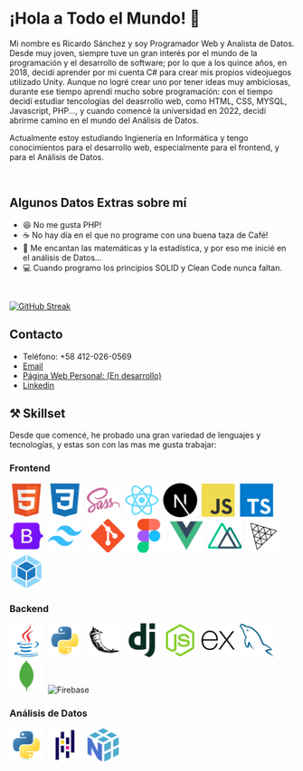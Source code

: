# ¡Hola a Todo el Mundo! 👋

Mi nombre es Ricardo Sánchez y soy Programador Web y Analista de Datos. Desde muy joven, siempre tuve un gran interés por el mundo de la programación y el desarrollo de software; por lo que a los quince años, en 2018, decidí aprender por mi cuenta C# para crear mis propios videojuegos utilizado Unity. Aunque no logré crear uno por tener ideas muy ambiciosas, durante ese tiempo aprendí mucho sobre programación: con el tiempo decidí estudiar tencologías del deasrrollo web, como HTML, CSS, MYSQL, Javascript, PHP..., y cuando comencé la universidad en 2022, decidí abrirme camino en el mundo del Análisis de Datos.

Actualmente estoy estudiando Ingienería en Informática y tengo conocimientos para el desarrollo web, especialmente para el frontend, y para el Análisis de Datos.

<div align="left">
  <img  src="https://komarev.com/ghpvc/?username=Rickhersd&style=flat-square&color=blue" alt=""/>
</div>

## Algunos Datos Extras sobre mí

- 😆 No me gusta PHP!
- ☕ No hay día en el que no programe con una buena taza de Café!
- 🧮 Me encantan las matemáticas y la estadística, y por eso me inicié en el análisis de Datos...
- 💻 Cuando programo los principios SOLID y Clean Code nunca faltan.

<br/>

[![GitHub Streak](http://github-readme-streak-stats.herokuapp.com?user=Rickhersd&theme=dark&border_radius=5&locale=es)](https://git.io/streak-stats)

## Contacto

- Teléfono: +58 412-026-0569
- [Email](mailto:Rickhersd2002@gmail.com)
- [Página Web Personal: (En desarrollo)](https://ricardosanchezdev.vercel.app/es)
- [Linkedin](https://www.linkedin.com/in/ricardosanchez-dev)

## ⚒️ Skillset

Desde que comencé, he probado una gran variedad de lenguajes y tecnologías, y estas son con las mas me gusta trabajar:

### Frontend

<div>
  <img src="https://github.com/devicons/devicon/blob/master/icons/html5/html5-original.svg" title="HTML5" alt="HTML" width="60" height="60"/>&nbsp;
  <img src="https://github.com/devicons/devicon/blob/master/icons/css3/css3-plain.svg" title="CSS3" alt="CSS" width="60" height="60"/>&nbsp;
   <img src="https://github.com/devicons/devicon/blob/master/icons/sass/sass-original.svg" title="JavaScript" alt="JavaScript" width="60" height="60"/>&nbsp;
  <img src="https://github.com/devicons/devicon/blob/master/icons/react/react-original.svg" title="React" alt="React" width="60" height="60"/>&nbsp;
    <img src="https://github.com/devicons/devicon/blob/master/icons/nextjs/nextjs-original.svg" title="Next" alt="Next" width="60" height="60"/>&nbsp;
  <img src="https://github.com/devicons/devicon/blob/master/icons/javascript/javascript-original.svg" title="JavaScript" alt="JavaScript" width="60" height="60"/>&nbsp;
  <img src="https://github.com/devicons/devicon/blob/master/icons/typescript/typescript-original.svg" title="Typescript" alt="Typescript" width="60" height="60"/>&nbsp;
  <img src="https://github.com/devicons/devicon/blob/master/icons/bootstrap/bootstrap-original.svg" title="Bootstrap"  alt="Bootstrap" width="60" height="60"/>&nbsp;
  <img src="https://github.com/devicons/devicon/blob/master/icons/tailwindcss/tailwindcss-plain.svg" title="TailwindCSS" alt="TailwindCSS" width="60" height="60"/>&nbsp;&nbsp;&nbsp;
  <img src="https://github.com/devicons/devicon/blob/master/icons/git/git-original.svg" title="Git" alt="Git" width="60" height="60"/>&nbsp;&nbsp;
  <img src="https://github.com/devicons/devicon/blob/master/icons/figma/figma-original.svg" title="Figma" alt="Figma" width="60" height="60"/>&nbsp;
  <img src="https://github.com/devicons/devicon/blob/master/icons/vuejs/vuejs-original.svg" title="Vue" alt="Vue" width="60" height="60"/>&nbsp;
  <img src="https://github.com/devicons/devicon/blob/master/icons/nuxtjs/nuxtjs-original.svg" title="Nuxt" alt="Nuxt" width="60" height="60"/>&nbsp;
  <img src="https://github.com/devicons/devicon/blob/master/icons/threejs/threejs-original.svg" title="ThreeJS" alt="ThreeJS" width="60" height="60"/>&nbsp;
  <img src="https://github.com/devicons/devicon/blob/master/icons/webpack/webpack-original.svg" title="Webpack" alt="Webpack" width="60" height="60"/>&nbsp;  
</div>

### Backend

<div>
  <img src="https://github.com/devicons/devicon/blob/master/icons/java/java-original.svg" title="Java" alt="Java" width="60" height="60"/>&nbsp;
  <img src="https://github.com/devicons/devicon/blob/master/icons/python/python-original.svg" title="Python" alt="Python" width="60" height="60"/>&nbsp;
  <img src="https://github.com/devicons/devicon/blob/master/icons/flask/flask-original.svg" title="Flask" alt="Flask" width="60" height="60"/>&nbsp;
  <img src="https://github.com/devicons/devicon/blob/master/icons/django/django-plain.svg" title="Django" alt="Django" width="60" height="60"/>&nbsp;
  <img src="https://github.com/devicons/devicon/blob/master/icons/nodejs/nodejs-original.svg" title="nodeJs" alt="NodeJs" width="60" height="60"/>&nbsp;
  <img src="https://github.com/devicons/devicon/blob/master/icons/express/express-original.svg" title="Express" alt="Express" width="60" height="60"/>&nbsp;
  <img src="https://github.com/devicons/devicon/blob/master/icons/mysql/mysql-original.svg" title="MySQL" alt="MySQL" width="60" height="60"/>&nbsp;
  <img src="https://github.com/devicons/devicon/blob/master/icons/mongodb/mongodb-plain.svg" title="Firebase" alt="Firebase" width="60" height="60"/>&nbsp;
  <img src="https://github.com/devicons/devicon/blob/master/icons/firebase/mongo-plain.svg" title="Firebase" alt="Firebase" width="60" height="60"/>&nbsp;
</div>

### Análisis de Datos

<div>
  <img src="https://github.com/devicons/devicon/blob/master/icons/python/python-original.svg" title="Python" alt="Python" width="60" height="60"/>&nbsp;
  <img src="https://github.com/devicons/devicon/blob/master/icons/pandas/pandas-original.svg" title="Pandas" alt="Pandas" width="60" height="60"/>&nbsp;
  <img src="https://github.com/devicons/devicon/blob/master/icons/numpy/numpy-original.svg" title="Numpy" alt="Numpy" width="60" height="60"/>&nbsp;
</div>
